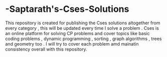 # -Saptarath's-Cses-Solutions
This repository is created for publishing the Cses solutions altogether from every category , this will be updated every time I solve a problem .
Cses is an online platform for solving CP problems and cover topics like basic coding problems , dynamic programming , sorting , graph algorithms , trees and geometry too .
I will try to cover each problem amd mainatin consistency overall with this repository.
